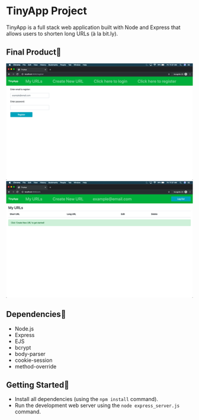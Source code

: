 # TinyApp Project

TinyApp is a full stack web application built with Node and Express that allows users to shorten long URLs (à la bit.ly).

## Final Product🧸

!["Registration Page"](https://github.com/janeszelag/tinyapp/blob/master/docs/Register.png?raw=true)
!["Empty myURLs page"](https://github.com/janeszelag/tinyapp/blob/master/docs/My%20URLs%20.png?raw=true)

## Dependencies🧸

- Node.js
- Express
- EJS
- bcrypt
- body-parser
- cookie-session
- method-override

## Getting Started🧸

- Install all dependencies (using the `npm install` command).
- Run the development web server using the `node express_server.js` command.

